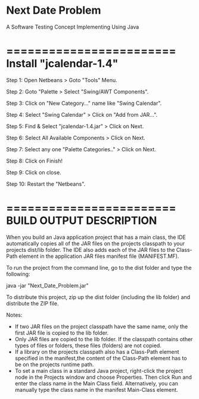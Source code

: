 # Next Date Problem
 A Software Testing Concept Implementing Using Java

========================
Install "jcalendar-1.4"
========================

Step 1: Open Netbeans > Goto "Tools" Menu.

Step 2: Goto "Palette > Select "Swing/AWT Components".

Step 3: Click on "New Category..." name like "Swing Calendar".

Step 4: Select "Swing Calendar" > Click on "Add from JAR...".

Step 5: Find & Select "jcalendar-1.4.jar" > Click on Next.

Step 6: Select All Available Components > Click on Next.

Step 7: Select any one "Palette Categories.." >  Click on Next.

Step 8: Click on Finish!

Step 9: Click on close.

Step 10: Restart the "Netbeans".

========================
BUILD OUTPUT DESCRIPTION
========================

When you build an Java application project that has a main class, the IDE
automatically copies all of the JAR
files on the projects classpath to your projects dist/lib folder. The IDE
also adds each of the JAR files to the Class-Path element in the application
JAR files manifest file (MANIFEST.MF).

To run the project from the command line, go to the dist folder and
type the following:

java -jar "Next_Date_Problem.jar" 

To distribute this project, zip up the dist folder (including the lib folder)
and distribute the ZIP file.

Notes:

* If two JAR files on the project classpath have the same name, only the first
JAR file is copied to the lib folder.
* Only JAR files are copied to the lib folder.
If the classpath contains other types of files or folders, these files (folders)
are not copied.
* If a library on the projects classpath also has a Class-Path element
specified in the manifest,the content of the Class-Path element has to be on
the projects runtime path.
* To set a main class in a standard Java project, right-click the project node
in the Projects window and choose Properties. Then click Run and enter the
class name in the Main Class field. Alternatively, you can manually type the
class name in the manifest Main-Class element.
